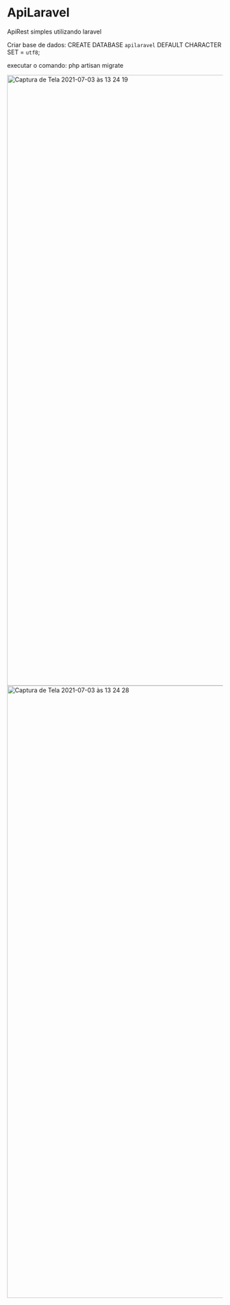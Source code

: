 # ApiLaravel
ApiRest simples utilizando laravel

Criar base de dados:
CREATE DATABASE `apilaravel` DEFAULT CHARACTER SET = `utf8`;

executar o comando:
php artisan migrate



<img width="1427" alt="Captura de Tela 2021-07-03 às 13 24 19" src="https://user-images.githubusercontent.com/86879061/124361120-dca8e180-dc03-11eb-92ea-9cea035a20b6.png">

<img width="1431" alt="Captura de Tela 2021-07-03 às 13 24 28" src="https://user-images.githubusercontent.com/86879061/124361130-e599b300-dc03-11eb-822d-57f04ee49a17.png">